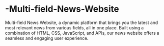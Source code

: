# -Multi-field-News-Website
 Multi-field News Website, a dynamic platform that brings you the latest and most relevant news from various fields, all in one place. Built using a combination of HTML, CSS, JavaScript, and APIs, our news website offers a seamless and engaging user experience.

